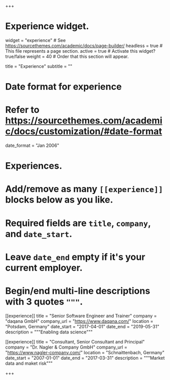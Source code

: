 +++
# Experience widget.
widget = "experience"  # See https://sourcethemes.com/academic/docs/page-builder/
headless = true  # This file represents a page section.
active = true  # Activate this widget? true/false
weight = 40  # Order that this section will appear.

title = "Experience"
subtitle = ""

# Date format for experience
#   Refer to https://sourcethemes.com/academic/docs/customization/#date-format
date_format = "Jan 2006"

# Experiences.
#   Add/remove as many `[[experience]]` blocks below as you like.
#   Required fields are `title`, `company`, and `date_start`.
#   Leave `date_end` empty if it's your current employer.
#   Begin/end multi-line descriptions with 3 quotes `"""`.
[[experience]]
  title = "Senior Software Engineer and Trainer"
  company = "daqana GmbH"
  company_url = "https://www.daqana.com/"
  location = "Potsdam, Germany"
  date_start = "2017-04-01"
  date_end = "2019-05-31"
  description = """Enabling data science"""

[[experience]]
  title = "Consultant, Senior Consultant and Principal"
  company = "Dr. Nagler & Company GmbH"
  company_url = "https://www.nagler-company.com/"
  location = "Schnaittenbach, Germany"
  date_start = "2007-01-01"
  date_end = "2017-03-31"
  description = """Market data and maket risk"""

+++
